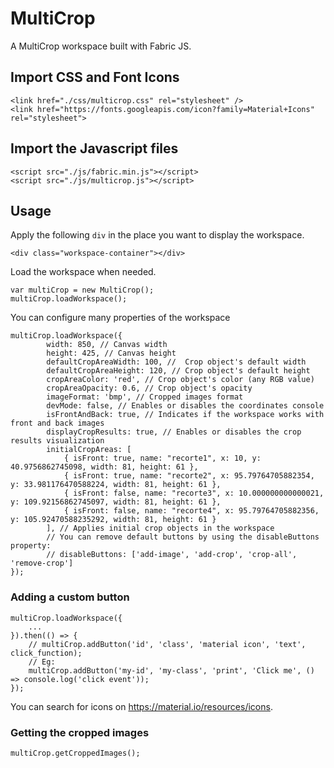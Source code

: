 # MultiCrop

A MultiCrop workspace built with Fabric JS.

## Import CSS and Font Icons
```
<link href="./css/multicrop.css" rel="stylesheet" />
<link href="https://fonts.googleapis.com/icon?family=Material+Icons" rel="stylesheet">
```

## Import the Javascript files
```
<script src="./js/fabric.min.js"></script>
<script src="./js/multicrop.js"></script>
```

## Usage

Apply the following `div` in the place you want to display the workspace.

```
<div class="workspace-container"></div>
```

Load the workspace when needed.

```
var multiCrop = new MultiCrop();
multiCrop.loadWorkspace();
```

You can configure many properties of the workspace

```
multiCrop.loadWorkspace({
        width: 850, // Canvas width
        height: 425, // Canvas height
        defaultCropAreaWidth: 100, //  Crop object's default width
        defaultCropAreaHeight: 120, // Crop object's default height
        cropAreaColor: 'red', // Crop object's color (any RGB value)
        cropAreaOpacity: 0.6, // Crop object's opacity
        imageFormat: 'bmp', // Cropped images format
        devMode: false, // Enables or disables the coordinates console
        isFrontAndBack: true, // Indicates if the workspace works with front and back images
        displayCropResults: true, // Enables or disables the crop results visualization
        initialCropAreas: [
            { isFront: true, name: "recorte1", x: 10, y: 40.9756862745098, width: 81, height: 61 },
            { isFront: true, name: "recorte2", x: 95.79764705882354, y: 33.981176470588224, width: 81, height: 61 },
            { isFront: false, name: "recorte3", x: 10.000000000000021, y: 109.92156862745097, width: 81, height: 61 },
            { isFront: false, name: "recorte4", x: 95.79764705882356, y: 105.92470588235292, width: 81, height: 61 }
        ], // Applies initial crop objects in the workspace
        // You can remove default buttons by using the disableButtons property:
        // disableButtons: ['add-image', 'add-crop', 'crop-all', 'remove-crop']
});
```

### Adding a custom button

```
multiCrop.loadWorkspace({
    ...
}).then(() => {
    // multiCrop.addButton('id', 'class', 'material icon', 'text', click_function);
    // Eg:
    multiCrop.addButton('my-id', 'my-class', 'print', 'Click me', () => console.log('click event'));
});
```

You can search for icons on https://material.io/resources/icons.

### Getting the cropped images

```
multiCrop.getCroppedImages();
```